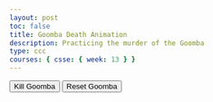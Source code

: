 ```yaml
---
layout: post
toc: false
title: Goomba Death Animation
description: Practicing the murder of the Goomba
type: ccc
courses: { csse: { week: 13 } }
---
```


<canvas id="canvas" style="filter: invert(0)"></canvas>
<button id="goomba-death" type="button" onclick="murder()">Kill Goomba</button>
<button id="goomba-reset" type="button" onclick="reset()">Reset Goomba</button>

<script>
    // Creates empty canvas
    let canvas = document.getElementById("canvas");
    let c = canvas.getContext('2d');
    // Set canvas dimensions
    canvas.width = 200;
    canvas.height = 200;
    // Creates Goomba
    class Goomba {
        constructor(image) {
            this.width = 100;
            this.height = 100;
            this.image = image;
            this.position = {
                x = 0;
                y = 0;
            }
            this.velocity = {
                x: -2;
            }
        }
        draw() {
            c.drawImage(this.image, 0, 0, this.width, this.height);
        }
        update() {
            this.draw();
        }
    }

    let imageGoomba = new Image()
    imageGoomba.src = 'https://samayass.github.io/samayaCSA/images/goomba.png';
    let goomba = new Goomba(imageGoomba)
    function animate() {
        requestAnimationFrame(animate);
        c.clearRect(0, 0, canvas.width, canvas.height);
        goomba.update();
    }
    animate();
    // Button code to kill Goomba
    function murder() {
        let i = 1;
        let intervalId = setInterval(() => {
            if (i >= 0) {
                canvas.style.transform = `scale(1, ${i.toFixed(1)})`;
                console.log("Death " + i.toFixed(1));
                i -= 0.1;
            } else {
                clearInterval(intervalId);
            }
        }, 100);
    }
    function reset() {
        canvas.style.transform = 'scale(1)';
    }
    // Testing alternate methods without using chatGPT
    /* function murder() {
        for (i = 1; i >= 0; i -= 0.1) {
            setTimeout(() => canvas.style.transform = `scale(1, ${i.toFixed(1)})`,100);
            console.log("Death " + i.toFixed(1) + "Xavier");
        }
    }
    */
</script>